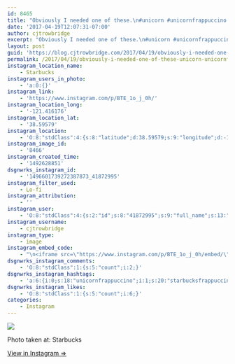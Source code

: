 ```yaml
---
id: 8465
title: "Obviously I needed one of these.\n#unicorn #unicornfrappuccino #starbucks #tobeapartner #frappuccino#starbucksfrappuccino"
date: '2017-04-19T12:07:31-07:00'
author: cjtrowbridge
excerpt: "Obviously I needed one of these.\n#unicorn #unicornfrappuccino #starbucks #tobeapartner #frappuccino#starbucksfrappuccino"
layout: post
guid: 'https://blog.cjtrowbridge.com/2017/04/19/obviously-i-needed-one-of-these-unicorn-unicornfrappuccino-starbucks-tobeapartner-frappuccinostarbucksfrappuccino/'
permalink: /2017/04/19/obviously-i-needed-one-of-these-unicorn-unicornfrappuccino-starbucks-tobeapartner-frappuccinostarbucksfrappuccino/
instagram_location_name:
    - Starbucks
instagram_users_in_photo:
    - 'a:0:{}'
instagram_link:
    - 'https://www.instagram.com/p/BTE_1o_j_0h/'
instagram_location_long:
    - '-121.416176'
instagram_location_lat:
    - '38.59579'
instagram_location:
    - 'O:8:"stdClass":4:{s:8:"latitude";d:38.59579;s:9:"longitude";d:-121.416176;s:4:"name";s:9:"Starbucks";s:2:"id";i:319008;}'
instagram_image_id:
    - '8466'
instagram_created_time:
    - '1492628851'
dsgnwrks_instagram_id:
    - '1496601739272387873_41872995'
instagram_filter_used:
    - Lo-fi
instagram_attribution:
    - ''
instagram_user:
    - 'O:8:"stdClass":4:{s:2:"id";s:8:"41872995";s:9:"full_name";s:13:"CJ Trowbridge";s:15:"profile_picture";s:96:"https://scontent.cdninstagram.com/t51.2885-19/s150x150/13724650_1188772791164794_142557231_a.jpg";s:8:"username";s:12:"cjtrowbridge";}'
instagram_username:
    - cjtrowbridge
instagram_type:
    - image
instagram_embed_code:
    - "\n<iframe src=\"https://www.instagram.com/p/BTE_1o_j_0h/embed/\" width=\"612\" height=\"710\" frameborder=\"0\" scrolling=\"no\" allowtransparency=\"true\" class=\"insta-image-embed\"></iframe>\n"
dsgnwrks_instagram_comments:
    - 'O:8:"stdClass":1:{s:5:"count";i:2;}'
dsgnwrks_instagram_hashtags:
    - 'a:6:{i:0;s:18:"unicornfrappuccino";i:1;s:20:"starbucksfrappuccino";i:2;s:7:"unicorn";i:3;s:9:"starbucks";i:4;s:12:"tobeapartner";i:5;s:11:"frappuccino";}'
dsgnwrks_instagram_likes:
    - 'O:8:"stdClass":1:{s:5:"count";i:6;}'
categories:
    - Instagram
---
```


[![](https://blog.cjtrowbridge.com/wp-content/uploads/2017/04/1492628851-1-1.jpg)](https://www.instagram.com/p/BTE_1o_j_0h/)

Photo taken at: Starbucks

[View in Instagram ⇒](https://www.instagram.com/p/BTE_1o_j_0h/)
